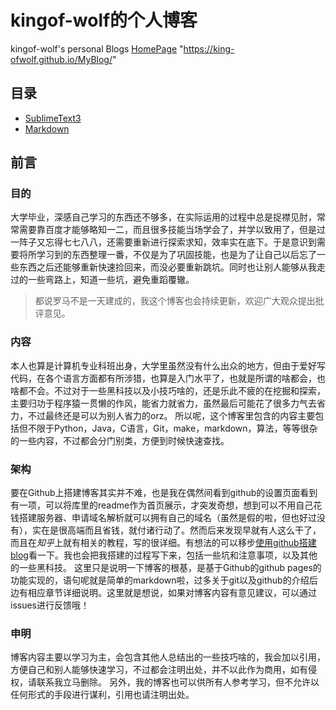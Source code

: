 # kingof-wolf的个人博客
kingof-wolf's personal Blogs
[HomePage](https://king-ofwolf.github.io/MyBlog/) "https://king-ofwolf.github.io/MyBlog/"

## 目录

- [SublimeText3](src/SublimeText3.md)
- [Markdown](src/Markdown.md)

## 前言

### 目的

大学毕业，深感自己学习的东西还不够多，在实际运用的过程中总是捉襟见肘，常常需要靠百度才能够略知一二，而且很多技能当场学会了，并学以致用了，但是过一阵子又忘得七七八八，还需要重新进行探索求知，效率实在底下。于是意识到需要将所学习到的东西整理一番，不仅是为了巩固技能，也是为了让自己以后忘了一些东西之后还能够重新快速捡回来，而没必要重新跳坑。同时也让别人能够从我走过的一些弯路上，知道一些坑，避免重蹈覆辙。
>都说罗马不是一天建成的，我这个博客也会持续更新，欢迎广大观众提出批评意见。

### 内容
本人也算是计算机专业科班出身，大学里虽然没有什么出众的地方，但由于爱好写代码，在各个语言方面都有所涉猎，也算是入门水平了，也就是所谓的啥都会，也啥都不会。不过对于一些黑科技以及小技巧啥的，还是乐此不疲的在挖掘和探索，主要归功于程序猿一贯懒的作风，能省力就省力，虽然最后可能花了很多力气去省力，不过最终还是可以为别人省力的orz。
所以呢，这个博客里包含的内容主要包括但不限于Python，Java，C语言，Git，make，markdown，算法，等等很杂的一些内容，不过都会分门别类，方便到时候快速查找。

### 架构
要在Github上搭建博客其实并不难，也是我在偶然间看到github的设置页面看到有一项，可以将库里的readme作为首页展示，才突发奇想，想到可以不用自己花钱搭建服务器、申请域名解析就可以拥有自己的域名（虽然是假的啦，但也好过没有），实在是很高端而且省钱，就付诸行动了。然而后来发现早就有人这么干了，而且在*知乎*上就有相关的教程，写的很详细。有想法的可以移步[使用github搭建blog]看一下。我也会把我搭建的过程写下来，包括一些坑和注意事项，以及其他的一些黑科技。
这里只是说明一下博客的根基，是基于Github的github pages的功能实现的，语句呢就是简单的markdown啦，过多关于git以及github的介绍后边有相应章节详细说明。这里就是想说，如果对博客内容有意见建议，可以通过issues进行反馈哦！

### 申明
博客内容主要以学习为主，会包含其他人总结出的一些技巧啥的，我会加以引用，方便自己和别人能够快速学习，不过都会注明出处，并不以此作为商用，如有侵权，请联系我立马删除。
另外，我的博客也可以供所有人参考学习，但不允许以任何形式的手段进行谋利，引用也请注明出处。

[使用github搭建blog]: https://www.zhihu.com/answer/677815713
